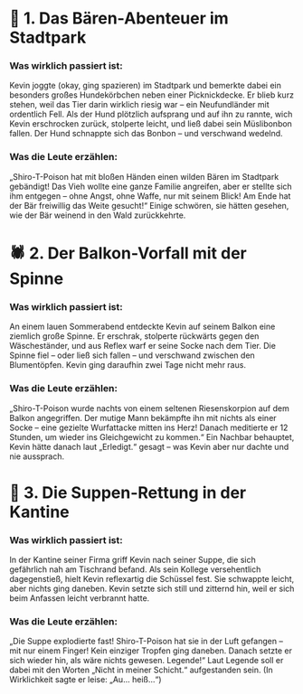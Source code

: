 # 🐻 1. Das Bären-Abenteuer im Stadtpark

### Was wirklich passiert ist:
Kevin joggte (okay, ging spazieren) im Stadtpark und bemerkte dabei ein besonders großes Hundekörbchen neben einer Picknickdecke. 
Er blieb kurz stehen, weil das Tier darin wirklich riesig war – ein Neufundländer mit ordentlich Fell. 
Als der Hund plötzlich aufsprang und auf ihn zu rannte, wich Kevin erschrocken zurück, stolperte leicht, und ließ dabei sein Müslibonbon fallen. 
Der Hund schnappte sich das Bonbon – und verschwand wedelnd.

### Was die Leute erzählen:
„Shiro-T-Poison hat mit bloßen Händen einen wilden Bären im Stadtpark gebändigt! Das Vieh wollte eine ganze Familie angreifen, aber er stellte sich ihm entgegen – ohne Angst, ohne Waffe, nur mit seinem Blick! Am Ende hat der Bär freiwillig das Weite gesucht!“
Einige schwören, sie hätten gesehen, wie der Bär weinend in den Wald zurückkehrte.


# 🕷️ 2. Der Balkon-Vorfall mit der Spinne

### Was wirklich passiert ist:
An einem lauen Sommerabend entdeckte Kevin auf seinem Balkon eine ziemlich große Spinne. 
Er erschrak, stolperte rückwärts gegen den Wäscheständer, und aus Reflex warf er seine Socke nach dem Tier. 
Die Spinne fiel – oder ließ sich fallen – und verschwand zwischen den Blumentöpfen. Kevin ging daraufhin zwei Tage nicht mehr raus.

### Was die Leute erzählen:
„Shiro-T-Poison wurde nachts von einem seltenen Riesenskorpion auf dem Balkon angegriffen. Der mutige Mann bekämpfte ihn mit nichts als einer Socke – eine gezielte Wurfattacke mitten ins Herz! Danach meditierte er 12 Stunden, um wieder ins Gleichgewicht zu kommen.“
Ein Nachbar behauptet, Kevin hätte danach laut „Erledigt.“ gesagt – was Kevin aber nur dachte und nie aussprach.


# 🍜 3. Die Suppen-Rettung in der Kantine

### Was wirklich passiert ist:
In der Kantine seiner Firma griff Kevin nach seiner Suppe, die sich gefährlich nah am Tischrand befand. Als sein Kollege versehentlich dagegenstieß, hielt Kevin reflexartig die Schüssel fest. 
Sie schwappte leicht, aber nichts ging daneben. Kevin setzte sich still und zitternd hin, weil er sich beim Anfassen leicht verbrannt hatte.

### Was die Leute erzählen:
„Die Suppe explodierte fast! Shiro-T-Poison hat sie in der Luft gefangen – mit nur einem Finger! Kein einziger Tropfen ging daneben. Danach setzte er sich wieder hin, als wäre nichts gewesen. Legende!“
Laut Legende soll er dabei mit den Worten „Nicht in meiner Schicht.“ aufgestanden sein. (In Wirklichkeit sagte er leise: „Au... heiß...“)
